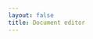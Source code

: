 ```yaml
---
layout: false
title: Document editor
---
```


<script setup>
import { ref, onMounted, onUnmounted } from 'vue';
import { data } from '../assets/values/default-value.data.js';

const toolbarItems = [
  'undo',
  'redo',
  '|',
  'heading',
  'fontFamily',
  'fontSize',
  '|',
  'formatPainter',
  'removeFormat',
  'bold',
  'moreStyle',
  '|',
  'fontColor',
  'highlight',
  '|',
  'numberedList',
  'bulletedList',
  'checklist',
  '|',
  'alignLeft',
  'alignCenter',
  'alignRight',
  'alignJustify',
  '|',
  'increaseIndent',
  'decreaseIndent',
  '|',
  'link',
  'image',
  'video',
  'file',
  'specialCharacter',
  'codeBlock',
  'equation',
  'table',
  'blockQuote',
  'hr',
];

const slashItems = [
  'image',
  'file',
  'heading1',
  'heading2',
  'heading3',
  'heading4',
  'heading5',
  'heading6',
  'paragraph',
  'blockQuote',
  'numberedList',
  'bulletedList',
  'checklist',
  'table',
  'hr',
  'codeBlock',
  'video',
  'equation',
];

const editorRef = ref(null);
const toolbarRef = ref(null);
const contentRef = ref(null);

let editor = null;

onMounted(() => {
  if (editor) {
    editor.unmount();
  }
  (async () => {
    const { createDefaultEditor } = await import('/src/default-editor');
    editor = createDefaultEditor({
      editorRoot: contentRef.value,
      toolbarRoot: toolbarRef.value,
      toolbarItems,
      value: data.value,
      slashItems,
    });
    editorRef.value.style.display = 'block';
  })();
  document.body.style.backgroundColor = '#0000000d';
});
onUnmounted(() => {
  if (editor) {
    editor.unmount();
    editor = null;
  }
  document.body.style.backgroundColor = '';
});
</script>

<div class="vp-raw">
  <div :class="$style.editor" ref="editorRef" style="display: none;">
    <div :class="$style.toolbar" ref="toolbarRef"></div>
    <div :class="$style.content" ref="contentRef"></div>
  </div>
</div>

<style module>
.editor {
  box-sizing: border-box;
  padding: 0;
  margin: 0 auto;
  max-width: none;
  min-width: 300px;
}
.toolbar {
  position: fixed;
  top: 0;
  width: 100%;
  min-width: 550px;
  padding: 6px 0;
  border-bottom: 1px solid #d9d9d9;
  background-color: #fff;
  z-index: 1;
}
.content {
  margin: 84px auto 28px auto;
  min-width: 550px;
  max-width: 1000px;
  border: 1px solid #d9d9d9;
  background-color: #fff;
}
.content :global .lake-container {
  height: auto;
  min-height: 800px;
}
</style>
